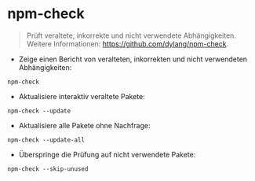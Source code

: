 # npm-check

> Prüft veraltete, inkorrekte und nicht verwendete Abhängigkeiten.
> Weitere Informationen: <https://github.com/dylang/npm-check>.

- Zeige einen Bericht von veralteten, inkorrekten und nicht verwendeten Abhängigkeiten:

`npm-check`

- Aktualisiere interaktiv veraltete Pakete:

`npm-check --update`

- Aktualisiere alle Pakete ohne Nachfrage:

`npm-check --update-all`

- Überspringe die Prüfung auf nicht verwendete Pakete:

`npm-check --skip-unused`
